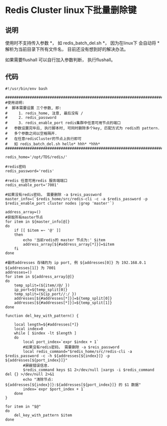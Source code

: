 # Redis Cluster  linux下批量删除键

## 说明

使用时不支持传入参数 *， 如 redis_batch_del.sh *， 因为在linux下 会自动将 * 解析为当前目录下所有文件名， 目前还没有想到好的解决办法。

如果需要flushall 可以自行加入参数判断， 执行flushall。

## 代码

    #!/usr/bin/env bash

    ###############################################################################################
    #使用说明: 
    #  脚本需要设置 三个参数, 即:
    #     1. redis_home, 注意, 最后没有 /
    #     2. redis_password
    #     3. redis_enable_port redis集群中任意可用节点的端口
    #   参数设置完毕后, 执行脚本时, 可同时删除多个key, 匹配方式为 redis的 pattern.
    #	多个参数之间以空格隔开. 
    #   在任意redisCluster的节点上执行即可
    #   如 redis_batch_del.sh hello* hhh* *hhh*	
    ###############################################################################################

    redis_home='/opt/TDS/redis/'

    #redis密码
    redis_password='redis'

    #redis 任意可用redis 服务端端口
    redis_enable_port='7001'

    #如果没有redis密码， 需要删除 -a $reis_password
    master_info=(`$redis_home/src/redis-cli -c -a $redis_password -p $redis_enable_port cluster nodes |grep 'master'`)

    address_array=()
    #获取所有master节点
    for item in ${master_info[@]}
    do
        if [[ $item =~ '@' ]]
        then
            echo '当前redis的 master 节点为:' $item
            address_array[${#address_array[*]}]=$item
        fi
    done

    #最终addresses 存储的为 ip port, 例 ${addresses[0]} 为 192.168.0.1 ${addresses[1]} 为 7001
    addresses=()
    for item in ${address_array[@]}
    do
        temp_split=(${item//@/ })
        ip_port=${temp_split[0]}
        temp_split=(${ip_port//:/ })
        addresses[${#addresses[*]}]=${temp_split[0]}
        addresses[${#addresses[*]}]=${temp_split[1]}
    done

    function del_key_with_pattern() {

        local length=${#addresses[*]}
        local index=0
        while [ $index -lt $length ]
        do
            local port_index=`expr $index + 1`
            #如果没有redis密码， 需要删除 -a $reis_password
            local redis_command="$redis_home/src/redis-cli -a $redis_password -c -h ${addresses[${index}]} -p ${addresses[${port_index}]}"
            #屏蔽错误信息.
            $redis_command keys $1 2>/dev/null |xargs -i $redis_command del {} >/dev/null 2>&1
            echo "清除节点: ${addresses[${index}]}:${addresses[${port_index}]} 的 $1 数据"
            index=`expr $port_index + 1`
        done
    }

    for item in "$@"
    do
        del_key_with_pattern $item
    done
	
